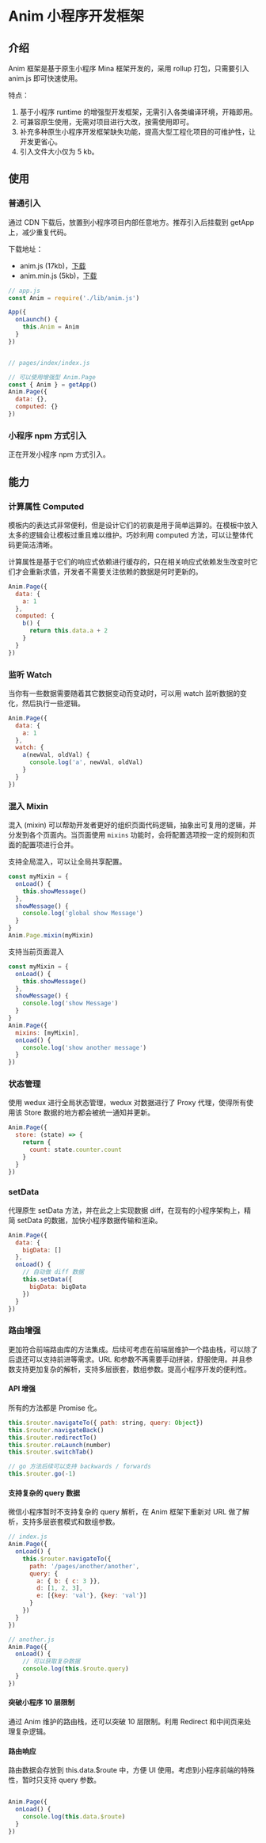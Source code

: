 # Anim 小程序开发框架

## 介绍

Anim 框架是基于原生小程序 Mina 框架开发的，采用 rollup 打包，只需要引入 anim.js 即可快速使用。

特点：

1. 基于小程序 runtime 的增强型开发框架，无需引入各类编译环境，开箱即用。
2. 可兼容原生使用，无需对项目进行大改，按需使用即可。
3. 补充多种原生小程序开发框架缺失功能，提高大型工程化项目的可维护性，让开发更省心。
4. 引入文件大小仅为 5 kb。

## 使用

### 普通引入

通过 CDN 下载后，放置到小程序项目内部任意地方。推荐引入后挂载到 getApp 上，减少重复代码。

下载地址：

* anim.js (17kb)，[下载](https://www.qq.com)
* anim.min.js (5kb)，[下载](https://www.qq.com)

```js
// app.js
const Anim = require('./lib/anim.js')

App({
  onLaunch() {
    this.Anim = Anim
  }
})


// pages/index/index.js

// 可以使用增强型 Anim.Page
const { Anim } = getApp()
Anim.Page({
  data: {},
  computed: {}
})
```

### 小程序 npm 方式引入

正在开发小程序 npm 方式引入。

## 能力

### 计算属性 Computed

模板内的表达式非常便利，但是设计它们的初衷是用于简单运算的。在模板中放入太多的逻辑会让模板过重且难以维护。巧妙利用 computed 方法，可以让整体代码更简洁清晰。

计算属性是基于它们的响应式依赖进行缓存的，只在相关响应式依赖发生改变时它们才会重新求值，开发者不需要关注依赖的数据是何时更新的。

```js
Anim.Page({
  data: {
    a: 1
  },
  computed: {
    b() {
      return this.data.a + 2
    }
  }
})
```

### 监听 Watch

当你有一些数据需要随着其它数据变动而变动时，可以用 watch 监听数据的变化，然后执行一些逻辑。

```js
Anim.Page({
  data: {
    a: 1
  },
  watch: {
    a(newVal, oldVal) {
      console.log('a', newVal, oldVal)
    }
  }
})
```

### 混入 Mixin

混入 (mixin) 可以帮助开发者更好的组织页面代码逻辑，抽象出可复用的逻辑，并分发到各个页面内。当页面使用 `mixins` 功能时，会将配置选项按一定的规则和页面的配置项进行合并。

支持全局混入，可以让全局共享配置。

```js
const myMixin = {
  onLoad() {
    this.showMessage()
  },
  showMessage() {
    console.log('global show Message')
  }
}
Anim.Page.mixin(myMixin)
```

支持当前页面混入

```js
const myMixin = {
  onLoad() {
    this.showMessage()
  },
  showMessage() {
    console.log('show Message')
  }
}
Anim.Page({
  mixins: [myMixin],
  onLoad() {
    console.log('show another message')
  }
})
```

### 状态管理

使用 wedux 进行全局状态管理，wedux 对数据进行了 Proxy 代理，使得所有使用该 Store 数据的地方都会被统一通知并更新。

```js
Anim.Page({
  store: (state) => {
    return {
      count: state.counter.count
    }
  }
})
```

### setData

代理原生 setData 方法，并在此之上实现数据 diff，在现有的小程序架构上，精简 setData 的数据，加快小程序数据传输和渲染。

```js
Anim.Page({
  data: {
    bigData: []
  },
  onLoad() {
    // 自动做 diff 数据
    this.setData({
      bigData: bigData
    })
  }
})
```

### 路由增强

更加符合前端路由库的方法集成。后续可考虑在前端层维护一个路由栈，可以除了后退还可以支持前进等需求。URL 和参数不再需要手动拼装，舒服使用。并且参数支持更加复杂的解析，支持多层嵌套，数组参数。提高小程序开发的便利性。

#### API 增强

所有的方法都是 Promise 化。

```js
this.$router.navigateTo({ path: string, query: Object})
this.$router.navigateBack()
this.$router.redirectTo()
this.$router.reLaunch(number)
this.$router.switchTab()

// go 方法后续可以支持 backwards / forwards
this.$router.go(-1)
```

#### 支持复杂的 query 数据

微信小程序暂时不支持复杂的 query 解析，在 Anim 框架下重新对 URL 做了解析，支持多层嵌套模式和数组参数。

```js
// index.js
Anim.Page({
  onLoad() {
    this.$router.navigateTo({
      path: '/pages/another/another',
      query: {
        a: { b: { c: 3 }},
        d: [1, 2, 3],
        e: [{key: 'val'}, {key: 'val'}]
      }
    })
  }
})

// another.js
Anim.Page({
  onLoad() {
    // 可以获取复杂数据
    console.log(this.$route.query)
  }
})
```

#### 突破小程序 10 层限制

通过 Anim 维护的路由栈，还可以突破 10 层限制。利用 Redirect 和中间页来处理复杂逻辑。

#### 路由响应

路由数据会存放到 this.data.$route 中，方便 UI 使用。考虑到小程序前端的特殊性，暂时只支持 query 参数。

```js

Anim.Page({
  onLoad() {
    console.log(this.data.$route)
  }
})
```